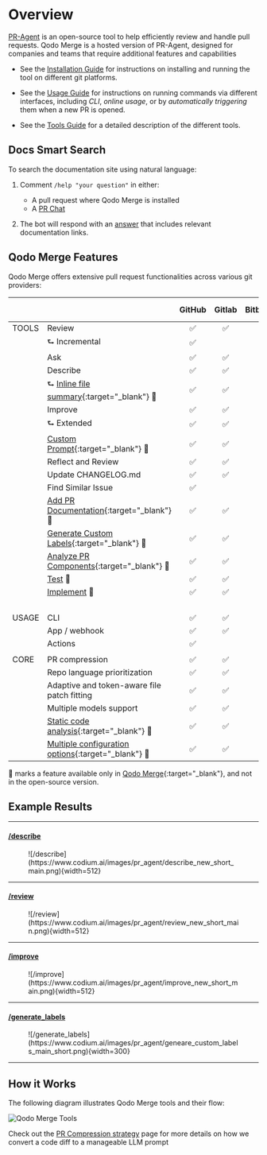 # Overview

[PR-Agent](https://github.com/Codium-ai/pr-agent) is an open-source tool to help efficiently review and handle pull requests. 
Qodo Merge is a hosted version of PR-Agent, designed for companies and teams that require additional features and capabilities

- See the [Installation Guide](./installation/index.md) for instructions on installing and running the tool on different git platforms.

- See the [Usage Guide](./usage-guide/index.md) for instructions on running commands via different interfaces, including _CLI_, _online usage_, or by _automatically triggering_ them when a new PR is opened.

- See the [Tools Guide](./tools/index.md) for a detailed description of the different tools.


## Docs Smart Search

To search the documentation site using natural language:

1) Comment `/help "your question"` in either:

   - A pull request where Qodo Merge is installed
   - A [PR Chat](https://qodo-merge-docs.qodo.ai/chrome-extension/features/#pr-chat)

2) The bot will respond with an [answer](https://github.com/Codium-ai/pr-agent/pull/1241#issuecomment-2365259334) that includes relevant documentation links.


## Qodo Merge Features

Qodo Merge offers extensive pull request functionalities across various git providers:

|       |                                                                                                                       | GitHub | Gitlab | Bitbucket | Azure DevOps |
|-------|-----------------------------------------------------------------------------------------------------------------------|:------:|:------:|:---------:|:------------:|
| TOOLS | Review                                                                                                                |   ✅    |   ✅    |     ✅     |      ✅       |
|       | ⮑ Incremental                                                                                                         |   ✅    |        |           |              |
|       | Ask                                                                                                                   |   ✅    |   ✅    |     ✅     |      ✅       |
|       | Describe                                                                                                              |   ✅    |   ✅    |     ✅     |      ✅       |
|       | ⮑ [Inline file summary](https://qodo-merge-docs.qodo.ai/tools/describe/#inline-file-summary){:target="_blank"} 💎     |   ✅    |   ✅    |           |      ✅       |
|       | Improve                                                                                                               |   ✅    |   ✅    |     ✅     |      ✅       |
|       | ⮑ Extended                                                                                                            |   ✅    |   ✅    |     ✅     |      ✅       |
|       | [Custom Prompt](./tools/custom_prompt.md){:target="_blank"} 💎                                                        |   ✅    |   ✅    |     ✅     |      ✅       |
|       | Reflect and Review                                                                                                    |   ✅    |   ✅    |     ✅     |      ✅       |
|       | Update CHANGELOG.md                                                                                                   |   ✅    |   ✅    |     ✅     |      ️       |
|       | Find Similar Issue                                                                                                    |   ✅    |        |           |      ️       |
|       | [Add PR Documentation](./tools/documentation.md){:target="_blank"} 💎                                                 |   ✅    |   ✅    |           |      ✅       |
|       | [Generate Custom Labels](./tools/describe.md#handle-custom-labels-from-the-repos-labels-page-💎){:target="_blank"} 💎 |   ✅    |   ✅    |           |      ✅       |
|       | [Analyze PR Components](./tools/analyze.md){:target="_blank"} 💎                                                      |   ✅    |   ✅    |           |      ✅       |
|       | [Test](https://pr-agent-docs.codium.ai/tools/test/) 💎                                                                | ✅ |   ✅    |           |              |
|       | [Implement](https://pr-agent-docs.codium.ai/tools/implement/) 💎                                                      | ✅ |   ✅    |     ✅     |              |
|       |                                                                                                                       |        |        |           |      ️       |
| USAGE | CLI                                                                                                                   |   ✅    |   ✅    |     ✅     |      ✅       |
|       | App / webhook                                                                                                         |   ✅    |   ✅    |     ✅     |      ✅       |
|       | Actions                                                                                                               |   ✅    |        |           |      ️       |
|       |                                                                                                                       |        |        |           |
| CORE  | PR compression                                                                                                        |   ✅    |   ✅    |     ✅     |      ✅       |
|       | Repo language prioritization                                                                                          |   ✅    |   ✅    |     ✅     |      ✅       |
|       | Adaptive and token-aware file patch fitting                                                                           |   ✅    |   ✅    |     ✅     |      ✅       |
|       | Multiple models support                                                                                               |   ✅    |   ✅    |     ✅     |      ✅       |
|       | [Static code analysis](./core-abilities/static_code_analysis/){:target="_blank"} 💎                                                      |   ✅    |   ✅    |           |              |
|       | [Multiple configuration options](./usage-guide/configuration_options.md){:target="_blank"} 💎                         |   ✅    |   ✅    |     ✅     |      ✅       |

💎 marks a feature available only in [Qodo Merge](https://www.codium.ai/pricing/){:target="_blank"}, and not in the open-source version.


## Example Results
<hr>

#### [/describe](https://github.com/Codium-ai/pr-agent/pull/530)
<figure markdown="1">
![/describe](https://www.codium.ai/images/pr_agent/describe_new_short_main.png){width=512}
</figure>
<hr>

#### [/review](https://github.com/Codium-ai/pr-agent/pull/732#issuecomment-1975099151)
<figure markdown="1">
![/review](https://www.codium.ai/images/pr_agent/review_new_short_main.png){width=512}
</figure>
<hr>

#### [/improve](https://github.com/Codium-ai/pr-agent/pull/732#issuecomment-1975099159)
<figure markdown="1">
![/improve](https://www.codium.ai/images/pr_agent/improve_new_short_main.png){width=512}
</figure>
<hr>

#### [/generate_labels](https://github.com/Codium-ai/pr-agent/pull/530)
<figure markdown="1">
![/generate_labels](https://www.codium.ai/images/pr_agent/geneare_custom_labels_main_short.png){width=300}
</figure>
<hr>

## How it Works

The following diagram illustrates Qodo Merge tools and their flow:

![Qodo Merge Tools](https://codium.ai/images/pr_agent/diagram-v0.9.png)

Check out the [PR Compression strategy](core-abilities/index.md) page for more details on how we convert a code diff to a manageable LLM prompt
